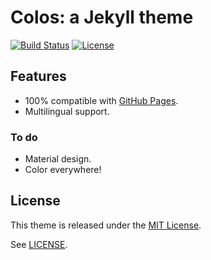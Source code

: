 Colos: a Jekyll theme
=====================

[![Build Status](https://travis-ci.org/ahaasler/colos.svg?branch=gh-pages)](https://travis-ci.org/ahaasler/colos)
[![License](https://img.shields.io/badge/license-MIT-blue.svg)](LICENSE)

Features
--------

- 100% compatible with [GitHub Pages](https://pages.github.com/ "GitHub Pages").
- Multilingual support.

### To do

- Material design.
- Color everywhere!

License
-------

This theme is released under the [MIT License](http://opensource.org/licenses/MIT "The MIT License").

See [LICENSE](LICENSE "The MIT License").
